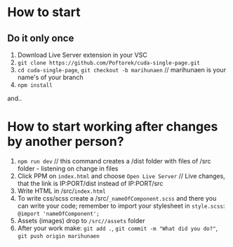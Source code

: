 # How to start
## Do it only once
1. Download Live Server extension in your VSC
2. `git clone https://github.com/Poftorek/cuda-single-page.git`
3. `cd cuda-single-page`, `git checkout -b marihunaen` // marihunaen is your name's of your branch
4. `npm install`

and..

# How to start working after changes by another person?
1. `npm run dev` // this command creates a /dist folder with files of /src folder - listening on change in files
2. Click PPM on `index.html` and choose `Open Live Server` // Live changes, that the link is IP:PORT/dist instead of IP:PORT/src
3. Write HTML in /src/`index.html`
4. To write css/scss create a /src/`_nameOfComponent.scss` and there you can write your code; remember to import your stylesheet in `style.scss`: `@import 'nameOfComponent';`
5. Assets (images) drop to `/src//assets` folder
6. After your work make: `git add .`, `git commit -m "What did you do?"`, `git push origin marihunaen`
